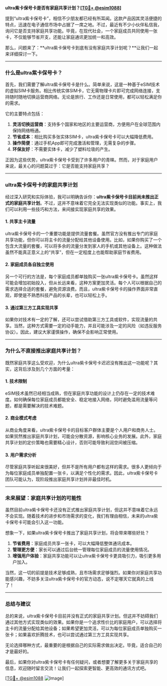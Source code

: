 **ultra紫卡保号卡是否有家庭共享计划？[[TG💪+ @esim1088](https://t.me/s/esim1088)]**

提到“ultra紫卡保号卡”，相信不少朋友都已经有所耳闻。这款产品因其灵活便捷的特点，迅速在电子通信市场中占据了一席之地。不过，最近有不少小伙伴私信我，询问它是否支持家庭共享功能。毕竟，在现代社会，一个家庭成员共同使用一张卡，不仅能够节省开支，还能让家庭通讯更加统一和高效。

那么，问题来了：**ultra紫卡保号卡到底有没有家庭共享计划呢？**让我们一起来详细探讨一下。

---

### **什么是ultra紫卡保号卡？**

首先，我们需要了解ultra紫卡保号卡是什么。简单来说，这是一种基于eSIM技术的虚拟SIM卡服务。相比传统实体SIM卡，它无需物理卡片即可完成网络连接，支持随时随地切换运营商网络。无论是旅行、工作还是日常使用，都可以轻松满足你的需求。

它的主要特点包括：
1. **灵活切换运营商**：支持多个国家和地区的主要运营商，方便用户在全球范围内保持网络畅通。
2. **节省成本**：相比购买多张实体SIM卡，ultra紫卡保号卡可以大幅降低费用。
3. **操作简便**：通过手机App即可完成激活和管理，无需复杂的步骤。
4. **环保友好**：不需要实体卡，减少了塑料垃圾的产生。

正因为这些优势，ultra紫卡保号卡受到了许多用户的青睐。然而，对于家庭用户来说，最关心的问题莫过于：它是否能支持家庭共享？

---

### **ultra紫卡保号卡的家庭共享计划**

经过深入研究和实际体验，我可以明确告诉你：**ultra紫卡保号卡目前尚未推出正式的家庭共享计划**。不过，这并不意味着它完全无法实现类似的功能。事实上，我们可以利用一些技巧和方法，来间接实现家庭共享的效果。

#### **1. 共享主卡流量**
ultra紫卡保号卡的一个重要功能是提供流量套餐。虽然官方没有推出专门的家庭共享功能，但你可以将主卡的流量分配给其他设备使用。比如，如果你购买了一个包含大流量的套餐，可以将多余的流量分发到家人的手机或其他设备上。这种做法虽然不能真正意义上的“共享”，但在一定程度上也能帮助家庭节省费用。

#### **2. 家庭成员各自独立使用**
另一个可行的方法是，每个家庭成员都单独购买一张ultra紫卡保号卡。虽然这样可能会增加初始投入，但从长远来看，这种方案更加灵活。每个人可以根据自己的需求选择合适的套餐，避免资源浪费。而且，ultra紫卡保号卡的操作界面非常直观，即使是不熟悉科技产品的长辈，也可以轻松上手。

#### **3. 通过第三方工具实现共享**
如果你对技术有一定的了解，还可以尝试借助第三方工具或软件，实现流量的共享。当然，这种方式需要一定的动手能力，并且可能涉及一定的风险（如违反服务协议）。因此，建议大家谨慎操作，确保不会影响正常使用。

---

### **为什么不直接推出家庭共享计划？**

既然家庭共享这么受欢迎，为什么ultra紫卡保号卡迟迟没有推出这一功能呢？其实，这背后涉及到几个方面的考量：

#### **1. 技术限制**
eSIM技术虽然已经相当成熟，但在家庭共享功能的设计上仍存在一定的技术难度。如何确保每位家庭成员都能安全、稳定地接入网络，同时避免滥用流量等问题，都是需要解决的技术难题。

#### **2. 商业模式考虑**
从商业角度来看，ultra紫卡保号卡的目标客户群体主要是个人用户和商务人士。如果贸然推出家庭共享计划，可能会分散资源，影响核心业务的发展。此外，家庭共享计划的定价策略也需要精心设计，否则可能导致利润空间被压缩。

#### **3. 用户需求分析**
尽管家庭共享听起来很美好，但并不是所有用户都有这样的需求。很多人更倾向于为每位家庭成员单独配置一张卡，以满足个性化的需求。因此，ultra紫卡保号卡团队可能认为，现阶段推出家庭共享计划并非最佳时机。

---

### **未来展望：家庭共享计划的可能性**

虽然目前ultra紫卡保号卡还没有正式推出家庭共享计划，但这并不意味着它永远不会实现。随着技术的进步和市场需求的变化，我们有理由相信，未来的ultra紫卡保号卡可能会引入这一功能。

想象一下，如果ultra紫卡保号卡推出了家庭共享计划，将会带来哪些好处？
1. **节省费用**：家庭成员共享一张卡，可以大幅降低整体通讯成本。
2. **管理更方便**：家长可以通过后台统一管理每位家庭成员的流量使用情况。
3. **增强用户体验**：家庭共享功能可以让ultra紫卡保号卡更具吸引力，吸引更多用户加入。

当然，这一切的前提是技术足够成熟，且市场需求足够强烈。如果你对家庭共享功能感兴趣，不妨多关注ultra紫卡保号卡的官方动态，说不定哪天它就真的上线了！

---

### **总结与建议**

总的来说，ultra紫卡保号卡目前并没有正式的家庭共享计划。但这并不妨碍我们通过其他方式实现类似的效果。如果你是一个追求性价比的家庭用户，可以选择将主卡的流量分配给其他设备；如果希望更加灵活，可以为每位家庭成员单独购买一张卡；如果喜欢折腾技术，也可以尝试通过第三方工具实现共享。

无论选择哪种方式，最重要的是根据自己的实际需求做出决定。毕竟，适合自己的才是最好的。

最后，如果你对ultra紫卡保号卡有任何疑问，或者想要了解更多关于家庭共享的信息，欢迎随时留言交流！让我们一起探索更智能、更高效的通讯方式吧。

[[TG💪+ @esim1088](https://t.me/s/esim1088) ![Image](https://i.postimg.cc/4NQfJmqS/Snipaste-2025-05-13-00-14-12.png)]